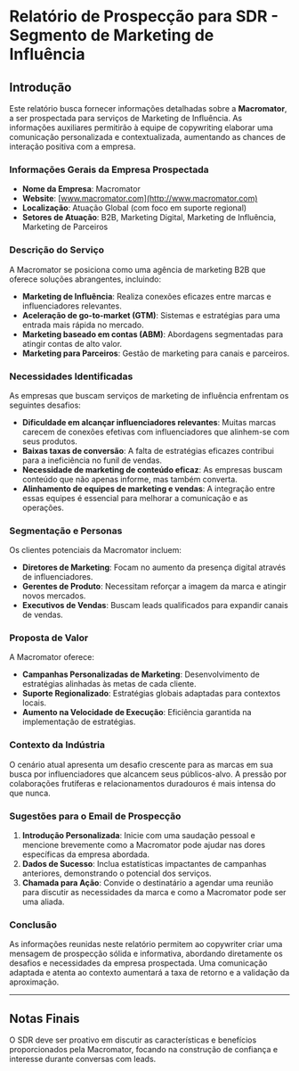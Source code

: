 # Relatório de Prospecção para SDR - Segmento de Marketing de Influência

## Introdução
Este relatório busca fornecer informações detalhadas sobre a **Macromator**, a ser prospectada para serviços de Marketing de Influência. As informações auxiliares permitirão à equipe de copywriting elaborar uma comunicação personalizada e contextualizada, aumentando as chances de interação positiva com a empresa.

### Informações Gerais da Empresa Prospectada
- **Nome da Empresa**: Macromator
- **Website**: [www.macromator.com](http://www.macromator.com)
- **Localização**: Atuação Global (com foco em suporte regional)
- **Setores de Atuação**: B2B, Marketing Digital, Marketing de Influência, Marketing de Parceiros

### Descrição do Serviço
A Macromator se posiciona como uma agência de marketing B2B que oferece soluções abrangentes, incluindo:
- **Marketing de Influência**: Realiza conexões eficazes entre marcas e influenciadores relevantes.
- **Aceleração de go-to-market (GTM)**: Sistemas e estratégias para uma entrada mais rápida no mercado.
- **Marketing baseado em contas (ABM)**: Abordagens segmentadas para atingir contas de alto valor.
- **Marketing para Parceiros**: Gestão de marketing para canais e parceiros.

### Necessidades Identificadas
As empresas que buscam serviços de marketing de influência enfrentam os seguintes desafios:
- **Dificuldade em alcançar influenciadores relevantes**: Muitas marcas carecem de conexões efetivas com influenciadores que alinhem-se com seus produtos.
- **Baixas taxas de conversão**: A falta de estratégias eficazes contribui para a ineficiência no funil de vendas.
- **Necessidade de marketing de conteúdo eficaz**: As empresas buscam conteúdo que não apenas informe, mas também converta.
- **Alinhamento de equipes de marketing e vendas**: A integração entre essas equipes é essencial para melhorar a comunicação e as operações.

### Segmentação e Personas
Os clientes potenciais da Macromator incluem:
- **Diretores de Marketing**: Focam no aumento da presença digital através de influenciadores.
- **Gerentes de Produto**: Necessitam reforçar a imagem da marca e atingir novos mercados.
- **Executivos de Vendas**: Buscam leads qualificados para expandir canais de vendas.

### Proposta de Valor
A Macromator oferece:
- **Campanhas Personalizadas de Marketing**: Desenvolvimento de estratégias alinhadas às metas de cada cliente.
- **Suporte Regionalizado**: Estratégias globais adaptadas para contextos locais.
- **Aumento na Velocidade de Execução**: Eficiência garantida na implementação de estratégias.

### Contexto da Indústria
O cenário atual apresenta um desafio crescente para as marcas em sua busca por influenciadores que alcancem seus públicos-alvo. A pressão por colaborações frutíferas e relacionamentos duradouros é mais intensa do que nunca.

### Sugestões para o Email de Prospecção
1. **Introdução Personalizada**: Inicie com uma saudação pessoal e mencione brevemente como a Macromator pode ajudar nas dores específicas da empresa abordada.
2. **Dados de Sucesso**: Inclua estatísticas impactantes de campanhas anteriores, demonstrando o potencial dos serviços.
3. **Chamada para Ação**: Convide o destinatário a agendar uma reunião para discutir as necessidades da marca e como a Macromator pode ser uma aliada.

### Conclusão
As informações reunidas neste relatório permitem ao copywriter criar uma mensagem de prospecção sólida e informativa, abordando diretamente os desafios e necessidades da empresa prospectada. Uma comunicação adaptada e atenta ao contexto aumentará a taxa de retorno e a validação da aproximação.

---

## Notas Finais
O SDR deve ser proativo em discutir as características e benefícios proporcionados pela Macromator, focando na construção de confiança e interesse durante conversas com leads.